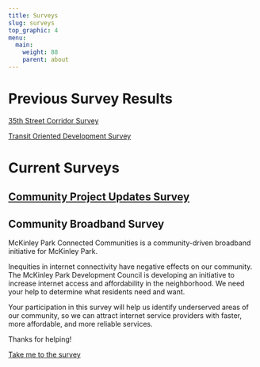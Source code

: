 ```yaml
---
title: Surveys
slug: surveys
top_graphic: 4
menu:
  main:
    weight: 88
    parent: about
---
```

# Previous Survey Results

[35th Street Corridor Survey](https://drive.google.com/file/d/1MTVxqv29nDKRxXCUrU6rsl44n5jq67La/view?usp=sharing)

[Transit Oriented Development Survey](https://drive.google.com/file/d/1GFedL2f1RP8fektgDz9v__E6pBMZ4bc3/view)


# Current Surveys

## [Community Project Updates Survey](https://forms.gle/xnPYmy17WhK8e2GR6)

## Community Broadband Survey

McKinley Park Connected Communities is a community-driven broadband initiative for McKinley Park.

Inequities in internet connectivity have negative effects on our community. The McKinley Park Development Council is developing an initiative to increase internet access and affordability in the neighborhood. We need your help to determine what residents need and want.

Your participation in this survey will help us identify underserved areas of our community, so we can attract internet service providers with faster, more affordable, and more reliable services.

Thanks for helping!

<a href="https://forms.gle/oo58hjXpKCFKqzaBA">Take me to the survey</a>